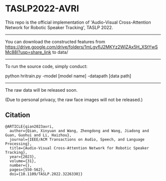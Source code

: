 # TASLP2022-AVRI

This repo is the official implementation of 'Audio-Visual Cross-Attention Network for Robotic Speaker Tracking', TASLP 2022.

  
  
-------------------------------------------------------

  You can download the constructed features from https://drive.google.com/drive/folders/1mLgvflJ2MKYz2WIZAx5H_XStYwSMc88I?usp=share_link
  to data/
  
-------------------------------------------------------
 
To run the source code, simply conduct:

python hritrain.py -model [model name] -datapath [data path]

-------------------------------------------------------

The raw data will be released soon. 

(Due to personal privacy, the raw face images will not be released.)


## Citation

```
@ARTICLE{qian2023avri,
  author={Qian, Xinyuan and Wang, Zhengdong and Wang, Jiadong and Guan, Guohui and Li, Haizhou},
  journal={IEEE/ACM Transactions on Audio, Speech, and Language Processing}, 
  title={Audio-Visual Cross-Attention Network for Robotic Speaker Tracking}, 
  year={2023},
  volume={31},
  number={},
  pages={550-562},
  doi={10.1109/TASLP.2022.3226330}}
```


